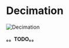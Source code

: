<!-- BASESETUP_Decimation.md --- 
;; 
;; Description: 
;; Author: Hongyi Wu(吴鸿毅)
;; Email: wuhongyi@qq.com 
;; Created: 日 10月  7 09:26:45 2018 (+0800)
;; Last-Updated: 日 10月  7 09:26:55 2018 (+0800)
;;           By: Hongyi Wu(吴鸿毅)
;;     Update #: 1
;; URL: http://wuhongyi.cn -->

# Decimation

![Decimation](/img/Decimation.png)

**。。TODO。。**



<!-- BASESETUP_Decimation.md ends here -->
